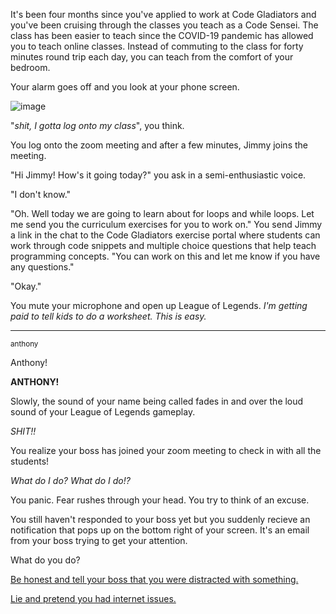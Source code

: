 It's been four months since you've applied to work at Code Gladiators and you've been cruising through the classes you teach as a Code Sensei. The class has been easier to teach since the COVID-19 pandemic has allowed you to teach online classes. Instead of commuting to the class for forty minutes round trip each day, you can teach from the comfort of your bedroom.

Your alarm goes off and you look at your phone screen. 

![image](https://github.com/Dubshott/CAT3Book/assets/54718041/35faa297-426e-45c0-b3fb-f74c97c7b0d1)

"*shit, I gotta log onto my class*", you think.

You log onto the zoom meeting and after a few minutes, Jimmy joins the meeting.

"Hi Jimmy! How's it going today?" you ask in a semi-enthusiastic voice.

"I don't know."

"Oh. Well today we are going to learn about for loops and while loops. Let me send you the curriculum exercises for you to work on." You send Jimmy a link in the chat to the Code Gladiators exercise portal where students can work through code snippets and multiple choice questions that help teach programming concepts. "You can work on this and let me know if you have any questions."

"Okay."

You mute your microphone and open up League of Legends. *I'm getting paid to tell kids to do a worksheet. This is easy.*

<hr>

<sub>anthony</sub>

Anthony!

**ANTHONY!**

Slowly, the sound of your name being called fades in and over the loud sound of your League of Legends gameplay.

*SHIT!!*

You realize your boss has joined your zoom meeting to check in with all the students!

*What do I do? What do I do!?* 

You panic. Fear rushes through your head. You try to think of an excuse.

You still haven't responded to your boss yet but you suddenly recieve an notification that pops up on the bottom right of your screen. It's an email from your boss trying to get your attention.


What do you do?

[Be honest and tell your boss that you were distracted with something.](/1A.md)

[Lie and pretend you had internet issues.](/1B.md)

